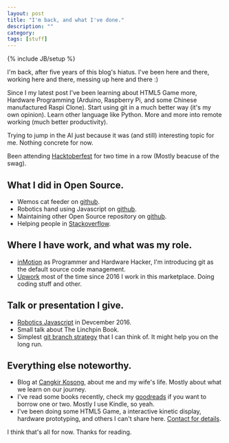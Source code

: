 ```yaml
---
layout: post
title: "I'm back, and what I've done."
description: ""
category: 
tags: [stuff]
---
```

{% include JB/setup %}

I'm back, after five years of this blog's hiatus. I've been here and there, working here and there, messing up here and there :)

<!--moar-->
Since I my latest post I've been learning about HTML5 Game more, Hardware Programming (Arduino, Raspberry Pi, and some Chinese manufactured Raspi Clone). Start using git in a much better way (it's my own opinion). Learn other language like Python. More and more into remote working (much better productivity). 

Trying to jump in the AI just because it was (and still) interesting topic for me. Nothing concrete for now.

Been attending [Hacktoberfest](https://www.google.co.id/search?q=hacktoberfest&oq=hacktoberfest) for two time in a row (Mostly beacuse of the swag).


## What I did in Open Source.
 * Wemos cat feeder on [github](https://github.com/ibnutri/wemos-knockilike).
 * Robotics hand using Javascript on [github](https://github.com/ibnutri/scara-drawbot).
 * Maintaining other Open Source repository on [github](https://github.com/ziggeo).
 * Helping people in [Stackoverflow](https://stackoverflow.com/users/866931/ibnu-triyono).

## Where I have work, and what was my role.
 * [inMotion](http://inmotion.web.id/) as Programmer and Hardware Hacker, I'm introducing git as the default source code management.
 * [Upwork](https://upwork.com) most of the time since 2016 I work in this marketplace. Doing coding stuff and other.

## Talk or presentation I give.
 * [Robotics Javascript](https://www.slideshare.net/ibnutriyono/javascript-robotics-124639462) in Devcember 2016.
 * Small talk about The Linchpin Book.
 * Simplest [git branch strategy](https://www.slideshare.net/ibnutriyono/git-branch-strategy) that I can think of. It might help you on the long run.

## Everything else noteworthy.
 * Blog at [Cangkir Kosong](http://cangkirkosong.com), about me and my wife's life. Mostly about what we learn on our journey.
 * I've read some books recently, check my [goodreads](https://www.goodreads.com/user/show/5021495-ibnu-triyono) if you want to borrow one or two. Mostly I use Kindle, so yeah.
 * I've been doing some HTML5 Game, a interactive kinetic display, hardware prototyping, and others I can't share here. [Contact for details](mailto:ibnu.triyono@gmail.com).

I think that's all for now. Thanks for reading.